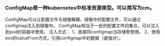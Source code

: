 ### ConfigMap是一种kubernetes中标准资源类型。可以简写为cm。
ConfigMap可以让配置文件与镜像解耦，镜像中的配置文件，可以通过configmap注入到镜像中。
ConfigMap相当于一些列配置文件的集合，可以注入到pod的容器中使用。
  注入方式：
    1、直接将configmap当存储卷使用。
    2、使用env的valueFrom方式，引用configmap中的数据（键值对）。


